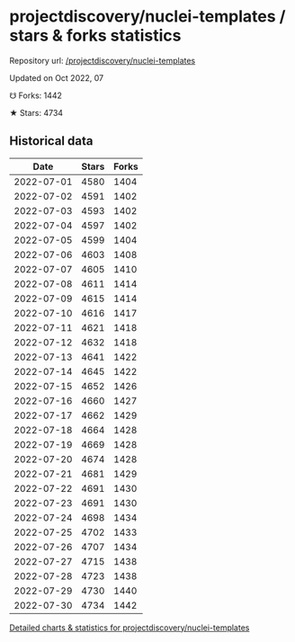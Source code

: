 # projectdiscovery/nuclei-templates / stars & forks statistics

Repository url: [/projectdiscovery/nuclei-templates](https://github.com/projectdiscovery/nuclei-templates)

Updated on Oct 2022, 07

☋ Forks: 1442

★ Stars: 4734

## Historical data
| Date | Stars | Forks |
|------|-------|-------|
| 2022-07-01 | 4580 | 1404 | 
| 2022-07-02 | 4591 | 1402 | 
| 2022-07-03 | 4593 | 1402 | 
| 2022-07-04 | 4597 | 1402 | 
| 2022-07-05 | 4599 | 1404 | 
| 2022-07-06 | 4603 | 1408 | 
| 2022-07-07 | 4605 | 1410 | 
| 2022-07-08 | 4611 | 1414 | 
| 2022-07-09 | 4615 | 1414 | 
| 2022-07-10 | 4616 | 1417 | 
| 2022-07-11 | 4621 | 1418 | 
| 2022-07-12 | 4632 | 1418 | 
| 2022-07-13 | 4641 | 1422 | 
| 2022-07-14 | 4645 | 1422 | 
| 2022-07-15 | 4652 | 1426 | 
| 2022-07-16 | 4660 | 1427 | 
| 2022-07-17 | 4662 | 1429 | 
| 2022-07-18 | 4664 | 1428 | 
| 2022-07-19 | 4669 | 1428 | 
| 2022-07-20 | 4674 | 1428 | 
| 2022-07-21 | 4681 | 1429 | 
| 2022-07-22 | 4691 | 1430 | 
| 2022-07-23 | 4691 | 1430 | 
| 2022-07-24 | 4698 | 1434 | 
| 2022-07-25 | 4702 | 1433 | 
| 2022-07-26 | 4707 | 1434 | 
| 2022-07-27 | 4715 | 1438 | 
| 2022-07-28 | 4723 | 1438 | 
| 2022-07-29 | 4730 | 1440 | 
| 2022-07-30 | 4734 | 1442 | 


[Detailed charts & statistics for projectdiscovery/nuclei-templates](https://reviewgithub.com/rep/projectdiscovery/nuclei-templates)
